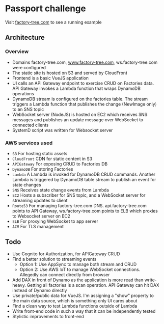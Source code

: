# Passport challenge

Visit [factory-tree.com]('https://factory-tree.com/') to see a running example

## Architecture

### Overview

+ Domains factory-tree.com, www.factory-tree.com, ws.factory-tree.com were configured
+ The static site is hosted on S3 and served by CloudFront
+ Frontend is a basic VueJS application
+ UI calls an API Gateway endpoint to exercise CRUD on Factories data. API Gateway invokes a Lambda function that wraps DynamoDB operations
+ DynamoDB stream is configured on the factories table. The stream triggers a Lambda function that publishes the change (NewImage only) to an SNS topic
+ WebSocket server (NodeJS) is hosted on EC2 which receives SNS messages and publishes an update message over WebSocket to connected clients
+ SystemD script was written for Websocket server

### AWS services used

+ `S3` For hosting static assets
+ `CloudFront` CDN for static content in S3
+ `APIGateway` For exposing CRUD to Factories DB
+ `DynamoDB` For storing Factories
+ `Lambda` A Lambda is invoked for DynamoDB CRUD commands. Another Lambda is triggered by DynamoDB table stream to publish an event for state changes
+ `SNS` Receives state change events from Lambda
+ `EC2` Hosts a subscriber for SNS topic, and a WebSocket server for streaming updates to client
+ `Route53` For managing factory-tree.com DNS. api.factory-tree.com points to API Gateway, ws.factory-tree.com points to ELB which proxies to Websocket server on EC2
+ `ELB` For proxying WebSocket to app server
+ `ACM` For TLS management


## Todo

+ Use Cognito for Authorization, for APIGateway CRUD
+ Find a better solution to streaming events
  * Option 1: Use AppSync to manage both stream and CRUD
  * Option 2: Use AWS IoT to manage WebSocket connections. Allegedly can connect directly from browser
+ Add DAX in front of Dynamo as the application is more read than write-heavy. Getting all factories is a scan operation. API Gateway can hit DAX instead of Dynamo directly
+ Use private/public data for VueJS. I'm assigning a "show" property to the main data source, which is something only UI cares about
+ Find a clean way to test Lambda functions outside of Lambda
+ Write front-end code in such a way that it can be independently tested
+ Stylistic improvements to front-end


